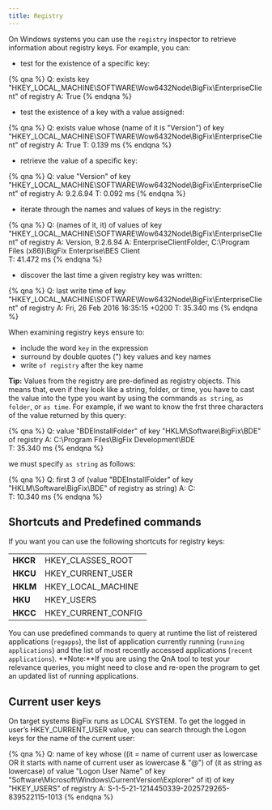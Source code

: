 ```yaml
---
title: Registry
---
```


On Windows systems you can use the `registry` inspector to retrieve information about registry keys. 
For example, you can: 

- test for the existence of a specific key:

{% qna %}
Q: exists key "HKEY_LOCAL_MACHINE\SOFTWARE\Wow6432Node\BigFix\EnterpriseClient" of registry 
A: True
{% endqna %}

- test the existence of a key with a value assigned:

{% qna %}
Q: exists value whose (name of it is "Version") of key "HKEY_LOCAL_MACHINE\SOFTWARE\Wow6432Node\BigFix\EnterpriseClient" of registry
A: True
T: 0.139 ms
{% endqna %}

- retrieve the value of a specific key:

{% qna %}
Q: value "Version" of key "HKEY_LOCAL_MACHINE\SOFTWARE\Wow6432Node\BigFix\EnterpriseClient" of registry
A: 9.2.6.94
T: 0.092 ms
{% endqna %}

- iterate through the names and values of keys in the registry:

{% qna %}
Q: (names of it, it) of values of key "HKEY_LOCAL_MACHINE\SOFTWARE\Wow6432Node\BigFix\EnterpriseClient" of registry
A: Version, 9.2.6.94
A: EnterpriseClientFolder, C:\Program Files (x86)\BigFix Enterprise\BES Client\
T: 41.472 ms
{% endqna %}

- discover the last time a given registry key was written:

{% qna %}
Q: last write time of key "HKEY_LOCAL_MACHINE\SOFTWARE\Wow6432Node\BigFix\EnterpriseClient" of registry
A: Fri, 26 Feb 2016 16:35:15 +0200
T: 35.340 ms
{% endqna %}

When examining registry keys ensure to:
- include the word `key` in the expression
- surround by double quotes (") key values and key names
- write `of registry` after the key name

**Tip:** Values from the registry are pre-defined as registry objects. This means that, even if they look like a string, 
folder, or time, you have to cast the value into the type you want by using the commands `as string`, `as folder`,
or `as time`. For example, if we want to know the frst three characters of the value returned by this query:

{% qna %}
Q: value "BDEInstallFolder" of key "HKLM\Software\BigFix\BDE" of registry
A: C:\Program Files\BigFix Development\BDE\
T: 35.340 ms
{% endqna %}

we must specify `as string` as follows:

{% qna %}
Q: first 3 of (value "BDEInstallFolder" of key "HKLM\Software\BigFix\BDE" of registry as string)
A: C:\
T: 10.340 ms
{% endqna %}

## Shortcuts and Predefined commands

If you want you can use the following shortcuts for registry keys:

<table>
    <tr>
        <td><b>HKCR</b></td>
		<td>HKEY_CLASSES_ROOT</td>
    </tr>
	<tr>
        <td><b>HKCU</b></td>
		<td>HKEY_CURRENT_USER</td>
    </tr>
	<tr>
        <td><b>HKLM</b></td>
		<td>HKEY_LOCAL_MACHINE</td>
    </tr>
	<tr>
        <td><b>HKU</b></td>
		<td>HKEY_USERS</td>
    </tr>
	<tr>
        <td><b>HKCC</b></td>
		<td>HKEY_CURRENT_CONFIG</td>
    </tr>
</table>

You can use predefined commands to query at runtime the list of reistered applications (`regapps`), the list of application currently running (`running applications`) and the list of most recently accessed applications 
(`recent applications`).
**Note:**If you are using the QnA tool to test your relevance queries, you might need to close and re-open the program to get an updated list of running applications.

## Current user keys

On target systems BigFix runs as LOCAL SYSTEM. To get the logged in user’s HKEY_CURRENT_USER value, you can search through the Logon keys for the name of the current user: 

{% qna %}
Q: name of key whose ((it = name of current user as lowercase OR it starts with 
name of current user as lowercase & "@") of (it as string as lowercase) of value 
"Logon User Name" of key "Software\Microsoft\Windows\CurrentVersion\Explorer" 
of it) of key "HKEY_USERS" of registry
A: S-1-5-21-1214450339-2025729265-839522115-1013
{% endqna %}

